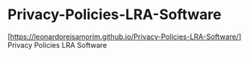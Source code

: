 # Privacy-Policies-LRA-Software
[https://leonardoreisamorim.github.io/Privacy-Policies-LRA-Software/] Privacy Policies LRA Software
